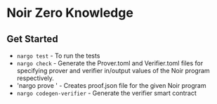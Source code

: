 # Noir Zero Knowledge


## Get Started

* `nargo test` - To run the tests
* `nargo check` - Generate the Prover.toml and Verifier.toml files for specifying prover and verifier in/output values of the Noir program respectively.
* 'nargo prove <file-name>' - Creates proof.json file for the given Noir program
* `nargo codegen-verifier` - Generate the verifier smart contract